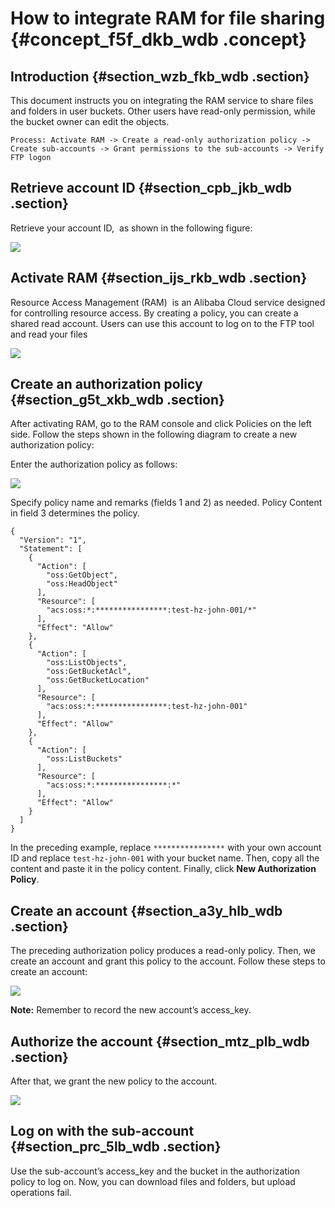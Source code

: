# How to integrate RAM for file sharing {#concept_f5f_dkb_wdb .concept}

## Introduction {#section_wzb_fkb_wdb .section}

This document instructs you on integrating the RAM service to share files and folders in user buckets. Other users have read-only permission, while the bucket owner can edit the objects.

```
Process: Activate RAM -> Create a read-only authorization policy -> Create sub-accounts -> Grant permissions to the sub-accounts -> Verify FTP logon
```

## Retrieve account ID {#section_cpb_jkb_wdb .section}

Retrieve your account ID,  as shown in the following figure:

![](http://static-aliyun-doc.oss-cn-hangzhou.aliyuncs.com/assets/img/4868/6264_en-US.png)

## Activate RAM {#section_ijs_rkb_wdb .section}

Resource Access Management \(RAM\)  is an Alibaba Cloud service designed for controlling resource access. By creating a policy, you can create a shared read account. Users can use this account to log on to the FTP tool and read your files

![](http://static-aliyun-doc.oss-cn-hangzhou.aliyuncs.com/assets/img/4868/6265_en-US.png)

## Create an authorization policy {#section_g5t_xkb_wdb .section}

After activating RAM, go to the RAM console and click Policies on the left side. Follow the steps shown in the following diagram to create a new authorization policy:

Enter the authorization policy as follows:

![](http://static-aliyun-doc.oss-cn-hangzhou.aliyuncs.com/assets/img/4868/6266_en-US.png)

Specify policy name and remarks \(fields 1 and 2\) as needed. Policy Content in field 3 determines the policy.

```
{
  "Version": "1",
  "Statement": [
    {
      "Action": [
        "oss:GetObject",
        "oss:HeadObject"
      ],
      "Resource": [
        "acs:oss:*:****************:test-hz-john-001/*"
      ],
      "Effect": "Allow"
    },
    {
      "Action": [
        "oss:ListObjects",
        "oss:GetBucketAcl",
        "oss:GetBucketLocation"
      ],
      "Resource": [
        "acs:oss:*:****************:test-hz-john-001"
      ],
      "Effect": "Allow"
    },
    {
      "Action": [
        "oss:ListBuckets"
      ],
      "Resource": [
        "acs:oss:*:****************:*"
      ],
      "Effect": "Allow"
    }
  ]
}
```

In the preceding example, replace `****************` with your own account ID and replace `test-hz-john-001` with your bucket name. Then, copy all the content and paste it in the policy content. Finally, click **New Authorization Policy**.

## Create an account {#section_a3y_hlb_wdb .section}

The preceding authorization policy produces a read-only policy. Then, we create an account and grant this policy to the account. Follow these steps to create an account:

![](http://static-aliyun-doc.oss-cn-hangzhou.aliyuncs.com/assets/img/4868/6267_en-US.png)

**Note:** Remember to record the new account’s access\_key.

## Authorize the account {#section_mtz_plb_wdb .section}

After that, we grant the new policy to the account.

![](http://static-aliyun-doc.oss-cn-hangzhou.aliyuncs.com/assets/img/4868/6268_en-US.png)

## Log on with the sub-account {#section_prc_5lb_wdb .section}

Use the sub-account’s access\_key and the bucket in the authorization policy to log on. Now, you can download files and folders, but upload operations fail.

